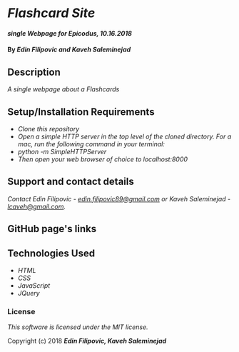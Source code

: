 # _Flashcard Site_

#### _single Webpage for Epicodus, 10.16.2018_

#### By _**Edin Filipovic and Kaveh Saleminejad**_

## Description

_A single webpage about a Flashcards_

## Setup/Installation Requirements

* _Clone this repository_
* _Open a simple HTTP server in the top level of the cloned directory. For a mac, run the following command in your terminal:_   
* _python -m SimpleHTTPServer_
* _Then open your web browser of choice to localhost:8000_

## Support and contact details

_Contact Edin Filipovic - edin.filipovic89@gmail.com or Kaveh Saleminejad - lcaveh@gmail.com._

## GitHub page's links

## Technologies Used

* _HTML_
* _CSS_
* _JavaScript_
* _JQuery_

### License

*This software is licensed under the MIT license.*

Copyright (c) 2018 **_Edin Filipovic, Kaveh Saleminejad_**
